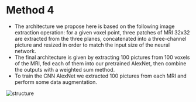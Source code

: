 # Method 4

- The architecture we propose here is based on the following image extraction operation: for a given voxel point, three patches of MRI 32x32 are extracted from the three planes, concatenated into a three-channel picture and resized in order to match the input size of the neural network.
- The final architecture is given by extracting 100 pictures from 100 voxels of the MRI, fed each of them into our pretrained AlexNet, then combine the outputs with a weighted sum method.
- To train the CNN AlexNet we extracted 100 pictures from each MRI and perform some data augmentation.

![structure](https://github.com/ivaste/AlzheimerPrediction/blob/master/Documentation/Method4Code.png?raw=true)

